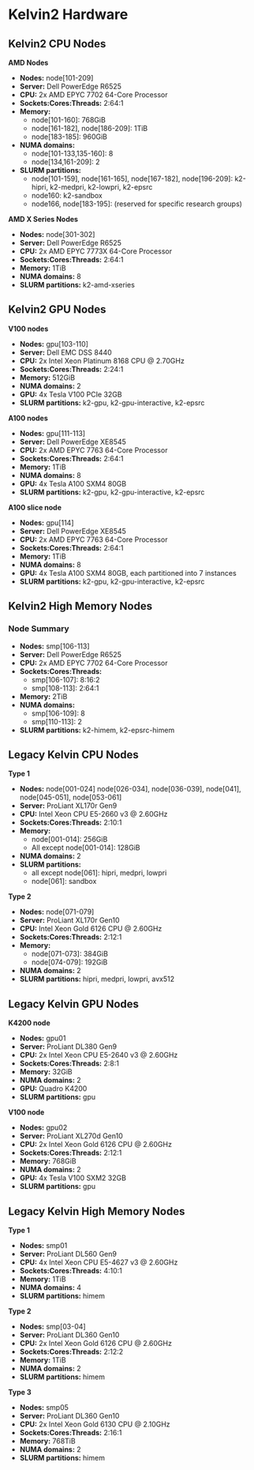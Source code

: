 # Kelvin2 Hardware

## Kelvin2 CPU Nodes

**AMD Nodes**

- **Nodes:** node[101-209]
- **Server:** Dell PowerEdge R6525
- **CPU:** 2x AMD EPYC 7702 64-Core Processor
- **Sockets:Cores:Threads:** 2:64:1
- **Memory:**
    - node[101-160]: 768GiB
    - node[161-182], node[186-209]: 1TiB
    - node[183-185]: 960GiB
- **NUMA domains:**
    - node[101-133,135-160]: 8
    - node[134,161-209]: 2
- **SLURM partitions:**
    - node[101-159], node[161-165], node[167-182], node[196-209]: k2-hipri, k2-medpri, k2-lowpri, k2-epsrc
    - node160: k2-sandbox
    - node166, node[183-195]: (reserved for specific research groups)

**AMD X Series Nodes**

- **Nodes:** node[301-302]
- **Server:** Dell PowerEdge R6525
- **CPU:** 2x AMD EPYC 7773X 64-Core Processor
- **Sockets:Cores:Threads:** 2:64:1
- **Memory:** 1TiB
- **NUMA domains:** 8
- **SLURM partitions:** k2-amd-xseries

## Kelvin2 GPU Nodes

**V100 nodes**

- **Nodes:** gpu[103-110]
- **Server:** Dell EMC DSS 8440
- **CPU:** 2x Intel Xeon Platinum 8168 CPU @ 2.70GHz
- **Sockets:Cores:Threads:** 2:24:1
- **Memory:** 512GiB
- **NUMA domains:** 2
- **GPU:** 4x Tesla V100 PCIe 32GB
- **SLURM partitions:** k2-gpu, k2-gpu-interactive, k2-epsrc

**A100 nodes**

- **Nodes:** gpu[111-113]
- **Server:** Dell PowerEdge XE8545
- **CPU:** 2x AMD EPYC 7763 64-Core Processor
- **Sockets:Cores:Threads:** 2:64:1
- **Memory:** 1TiB
- **NUMA domains:** 8
- **GPU:** 4x Tesla A100 SXM4 80GB
- **SLURM partitions:** k2-gpu, k2-gpu-interactive, k2-epsrc

**A100 slice node**

- **Nodes:** gpu[114]
- **Server:** Dell PowerEdge XE8545
- **CPU:** 2x AMD EPYC 7763 64-Core Processor
- **Sockets:Cores:Threads:** 2:64:1
- **Memory:** 1TiB
- **NUMA domains:** 8
- **GPU:** 4x Tesla A100 SXM4 80GB, each partitioned into 7 instances
- **SLURM partitions:** k2-gpu, k2-gpu-interactive, k2-epsrc


## Kelvin2 High Memory Nodes

### Node Summary

- **Nodes:** smp[106-113]
- **Server:** Dell PowerEdge R6525
- **CPU:** 2x AMD EPYC 7702 64-Core Processor
- **Sockets:Cores:Threads:**
    - smp[106-107]: 8:16:2
    - smp[108-113]: 2:64:1
- **Memory:** 2TiB
- **NUMA domains:** 
    - smp[106-109]: 8
    - smp[110-113]: 2
- **SLURM partitions:** k2-himem, k2-epsrc-himem

## Legacy Kelvin CPU Nodes

**Type 1**

- **Nodes:** node[001-024] node[026-034], node[036-039], node[041], node[045-051], node[053-061]
- **Server:** ProLiant XL170r Gen9
- **CPU:** Intel Xeon CPU E5-2660 v3 @ 2.60GHz
- **Sockets:Cores:Threads:** 2:10:1
- **Memory:**
    - node[001-014]: 256GiB
    - All except node[001-014]: 128GiB
- **NUMA domains:** 2
- **SLURM partitions:** 
    - all except node[061]: hipri, medpri, lowpri
    - node[061]: sandbox

**Type 2**

- **Nodes:** node[071-079]
- **Server:** ProLiant XL170r Gen10
- **CPU:** Intel Xeon Gold 6126 CPU @ 2.60GHz
- **Sockets:Cores:Threads:** 2:12:1
- **Memory:**
    - node[071-073]: 384GiB
    - node[074-079]: 192GiB
- **NUMA domains:** 2
- **SLURM partitions:** hipri, medpri, lowpri, avx512

## Legacy Kelvin GPU Nodes

**K4200 node**

- **Nodes:** gpu01
- **Server:** ProLiant DL380 Gen9
- **CPU:** 2x Intel Xeon CPU E5-2640 v3 @ 2.60GHz
- **Sockets:Cores:Threads:** 2:8:1
- **Memory:** 32GiB
- **NUMA domains:** 2
- **GPU:** Quadro K4200
- **SLURM partitions:** gpu

**V100 node**

- **Nodes:** gpu02
- **Server:** ProLiant XL270d Gen10
- **CPU:** 2x Intel Xeon Gold 6126 CPU @ 2.60GHz
- **Sockets:Cores:Threads:** 2:12:1
- **Memory:** 768GiB
- **NUMA domains:** 2
- **GPU:** 4x Tesla V100 SXM2 32GB
- **SLURM partitions:** gpu

## Legacy Kelvin High Memory Nodes

**Type 1**

- **Nodes:** smp01
- **Server:** ProLiant DL560 Gen9
- **CPU:** 4x Intel Xeon CPU E5-4627 v3 @ 2.60GHz
- **Sockets:Cores:Threads:** 4:10:1
- **Memory:** 1TiB
- **NUMA domains:** 4
- **SLURM partitions:** himem

**Type 2**

- **Nodes:** smp[03-04]
- **Server:** ProLiant DL360 Gen10
- **CPU:** 2x Intel Xeon Gold 6126 CPU @ 2.60GHz
- **Sockets:Cores:Threads:** 2:12:2
- **Memory:** 1TiB
- **NUMA domains:** 2
- **SLURM partitions:** himem

**Type 3**

- **Nodes:** smp05
- **Server:** ProLiant DL360 Gen10
- **CPU:** 2x Intel Xeon Gold 6130 CPU @ 2.10GHz
- **Sockets:Cores:Threads:** 2:16:1
- **Memory:** 768TiB
- **NUMA domains:** 2
- **SLURM partitions:** himem
